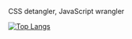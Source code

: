 
<!--
**tinegaCollins/tinegaCollins** is a ✨ _special_ ✨ repository because its `README.md` (this file) appears on your GitHub profile.-->
CSS detangler, JavaScript wrangler

[![Top Langs](https://github-readme-stats.vercel.app/api/top-langs/?username=tinegaCollins)](https://github.com/anuraghazra/github-readme-stats)


